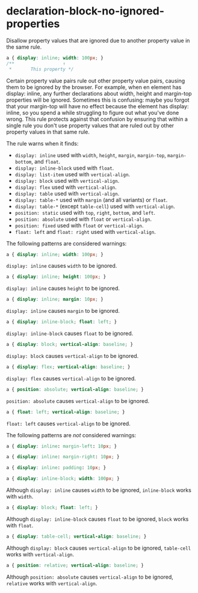 # declaration-block-no-ignored-properties

Disallow property values that are ignored due to another property value in the same rule.

```css
a { display: inline; width: 100px; }
/**                  ↑
 *       This property */
```

Certain property value pairs rule out other property value pairs, causing them to be ignored by the browser. For example, when en element has display: inline, any further declarations about width, height and margin-top properties will be ignored. Sometimes this is confusing: maybe you forgot that your margin-top will have no effect because the element has display: inline, so you spend a while struggling to figure out what you've done wrong. This rule protects against that confusion by ensuring that within a single rule you don't use property values that are ruled out by other property values in that same rule.

The rule warns when it finds:

- `display: inline` used with `width`, `height`, `margin`, `margin-top`, `margin-bottom`, and `float`.
- `display: inline-block` used with `float`.
- `display: list-item` used with `vertical-align`.
- `display: block` used with `vertical-align`.
- `display: flex` used with `vertical-align`.
- `display: table` used with `vertical-align`.
- `display: table-*` used with `margin` (and all variants) or `float`.
- `display: table-*` (except `table-cell`) used with `vertical-align`.
- `position: static` used with `top`, `right`, `bottom`, and `left`.
- `position: absolute` used with `float` or `vertical-align`.
- `position: fixed` used with `float` or `vertical-align`.
- `float: left` and `float: right` used with `vertical-align`.

The following patterns are considered warnings:

```css
a { display: inline; width: 100px; }
```

`display: inline` causes `width` to be ignored.

```css
a { display: inline; height: 100px; }
```

`display: inline` causes `height` to be ignored.

```css
a { display: inline; margin: 10px; }
```

`display: inline` causes `margin` to be ignored.

```css
a { display: inline-block; float: left; }
```

`display: inline-block` causes `float` to be ignored.

```css
a { display: block; vertical-align: baseline; }
```

`display: block` causes `vertical-align` to be ignored.

```css
a { display: flex; vertical-align: baseline; }
```

`display: flex` causes `vertical-align` to be ignored.

```css
a { position: absolute; vertical-align: baseline; }
```

`position: absolute` causes `vertical-align` to be ignored.

```css
a { float: left; vertical-align: baseline; }
```

`float: left` causes `vertical-align` to be ignored.

The following patterns are *not* considered warnings:

```css
a { display: inline: margin-left: 10px; }
```

```css
a { display: inline: margin-right: 10px; }
```

```css
a { display: inline: padding: 10px; }
```

```css
a { display: inline-block; width: 100px; }
```

Although `display: inline` causes `width` to be ignored, `inline-block` works with `width`.

```css
a { display: block; float: left; }
```

Although `display: inline-block` causes `float` to be ignored, `block` works with `float`.

```css
a { display: table-cell; vertical-align: baseline; }
```

Although `display: block` causes `vertical-align` to be ignored, `table-cell` works with `vertical-align`.

```css
a { position: relative; vertical-align: baseline; }
```

Although `position: absolute` causes `vertical-align` to be ignored, `relative` works with `vertical-align`.
